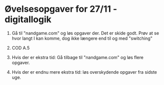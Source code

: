 # Øvelsesopgaver for 27/11 - digitallogik

1. Gå til "nandgame.com" og løs opgaver der. Det er skide godt.
   Prøv at se hvor langt I kan komme, dog ikke længere end til og med
   "switching"

2. COD A.5

3. Hvis der er ekstra tid: Gå tilbage til "nandgame.com" og løs
   flere opgaver.

4. Hvis der er endnu mere ekstra tid: løs overskydende opgaver
   fra sidste uge.
